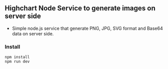 ## Highchart Node Service to generate images on server side

- Simple node.js service that generate PNG, JPG, SVG format and Base64 data on server side.

### Install

```
npm install
npm run dev
```
